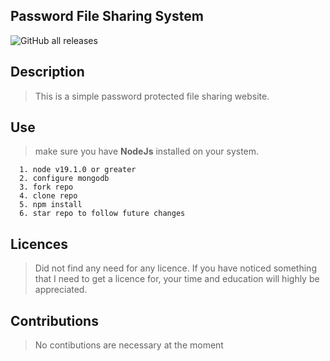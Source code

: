 ## Password File Sharing System
<img alt="GitHub all releases" src="https://img.shields.io/github/downloads/williamAdson/password-file-share/total?logo=github">

## Description

> This is a simple password protected file sharing website.

## Use

> make sure you have <strong>NodeJs</strong> installed on your system.

```
  1. node v19.1.0 or greater 
  2. configure mongodb 
  3. fork repo 
  4. clone repo 
  5. npm install
  6. star repo to follow future changes 
```


## Licences

> Did not find any need for any licence. If you have noticed something that I need to get a licence for, your time and education will highly be appreciated.</p>

## Contributions

> No contibutions are necessary at the moment
